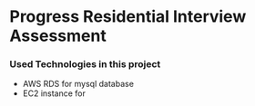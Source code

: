 # Progress Residential Interview Assessment

### Used Technologies in this project
- AWS RDS for mysql database
- EC2 instance for 